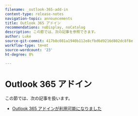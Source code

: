 ```yaml
---
filename: _outlook-365-add-in
content-type: release-notes
navigation-topic: announcements
title: Outlook 365 アドイン
recommendations: noDisplay, noCatalog
description: この節では、次の記事を参照できます。
author: Luke
source-git-commit: 417b8c081a1940b112e8cfbd6d9216d802dc8f8e
workflow-type: tm+mt
source-wordcount: '23'
ht-degree: 0%

---
```



# Outlook 365 アドイン

この節では、次の記事を扱います。

* [Outlook 365 アドインが利用可能になりました](../../product-announcements/outlook-365-add-in/outlook-365-add-in-now-available.md)

